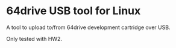 # 64drive USB tool for Linux

A tool to upload to/from 64drive development cartridge over USB.

Only tested with HW2.
